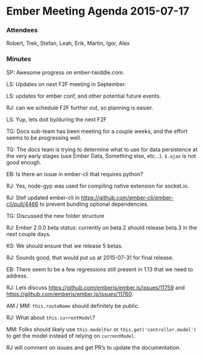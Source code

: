 Ember Meeting Agenda 2015-07-17
===============================

### Attendees

Robert, Trek, Stefan, Leah, Erik, Martin, Igor, Alex

### Minutes

SP: Awesome progress on ember-twiddle.com.

LS: Updates on next F2F meeting in September.

LS: updates for ember conf, and other potential future events.

RJ: can we schedule F2F further out, so planning is easier.

LS: Yup, lets doit by/during the next F2F

TG: Docs sub-team has been meeting for a couple weeks, and the effort seems to be progressing well.

TG: The docs team is trying to determine what to use for data persistence at the very early stages (use Ember Data, Something else, etc…). `$.ajax` is not good enough.

EB: Is there an issue in ember-cli that requires python?

RJ: Yes, node-gyp was used for compiling native extension for socket.io.

RJ: Stef updated ember-cli in https://github.com/ember-cli/ember-cli/pull/4466 to prevent bundling optional dependencies.

TG: Discussed the new folder structure

RJ: Ember 2.0.0 beta status: currently on beta.2 should release beta.3 in the next couple days.

KS: We should ensure that we release 5 betas.

RJ: Sounds good, that would put us at 2015-07-31 for final release.

EB: There seem to be a few regressions still present in 1.13 that we need to address.

RJ: Lets discuss https://github.com/emberjs/ember.js/issues/11759 and https://github.com/emberjs/ember.js/issues/11760.

AM / MM: `this.routeName` should definitely be public.

RJ: What about `this.currentModel`?

MM: Folks should likely use `this.modelFor` or `this.get('controller.model')` to get the model instead of relying on `currentModel`.

RJ will comment on issues and get PR’s to update the documentation.
